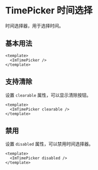 # TimePicker 时间选择

时间选择器，用于选择时间。

## 基本用法

<ImTimePicker   />

```vue
<template>
  <ImTimePicker />
</template>
```

## 支持清除

设置 `clearable` 属性，可以显示清除按钮。

<ImTimePicker  clearable />

```vue
<template>
  <ImTimePicker clearable />
</template>
```

## 禁用

设置 `disabled` 属性，可以禁用时间选择器。

<ImTimePicker  disabled />

```vue
<template>
  <ImTimePicker disabled />
</template>
```
